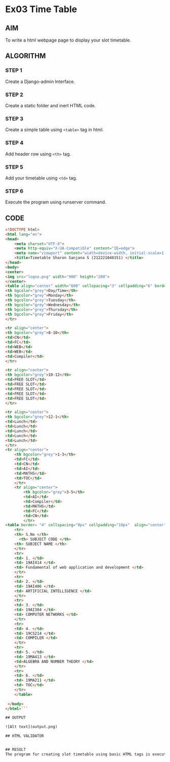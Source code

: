 # Ex03 Time Table

## AIM
To write a html webpage page to display your slot timetable.

## ALGORITHM
### STEP 1
Create a Django-admin Interface.

### STEP 2
Create a static folder and inert HTML code.

### STEP 3
Create a simple table using ```<table>``` tag in html.

### STEP 4
Add header row using ```<th>``` tag.

### STEP 5
Add your timetable using ```<td>``` tag.

### STEP 6
Execute the program using runserver command.

## CODE
```html
<!DOCTYPE html>
<html lang="en">
<head>
	<meta charset="UTF-8">
	<meta http-equiv="X-UA-Compatible" content="IE=edge">
	<meta name="viewport" content="width=device-width, initial-scale=1.0">
	<title>Timetable Sharon Sanjana S (212221040151) </title>
</head>
<body>
<center>
<img src="logoo.png" width="900" height="200">
</center>
<table align="center" width="600" cellspacing="3" cellpadding="6" border="8" bgcolor="grey">
<th bgcolor="grey">Day/Time</th>
<th bgcolor="grey">Monday</th>
<th bgcolor="grey">Tuesday</th>
<th bgcolor="grey">Wednesday</th>
<th bgcolor="grey">Thursday</th>
<th bgcolor="grey">Friday</th>
</tr>

<tr align="center">
<th bgcolor="grey">8-10</th>
<td>CN</td>
<td>FC</td>
<td>WEB</td>
<td>WEB</td>
<td>Compiler</td>
</tr>

<tr align="center">
<th bgcolor="grey">10-12</th>
<td>FREE SLOT</td>
<td>FREE SLOT</td>
<td>FREE SLOT</td>
<td>FREE SLOT</td>
<td>FREE SLOT</td>
</tr>

<tr align="center">
<th bgcolor="grey">12-1</th>
<td>Lunch</td>
<td>Lunch</td>
<td>Lunch</td>
<td>Lunch</td>
<td>Lunch</td>
</tr>
<tr align="center">
	<th bgcolor="grey">1-3</th>
	<td>FC</td>
	<td>CN</td>
	<td>AI</td>
	<td>MATHS</td>
	<td>TOC</td>
	</tr>
	<tr align="center">
		<th bgcolor="grey">3-5</th>
		<td>AI</td>
		<td>Compiler</td>
		<td>MATHS</td>
		<td>FC</td>
		<td>CN</td>
		</tr>
<table border= "4" cellspacing="0px" cellpadding="10px"  align="center" >
	<tr>
	<th> S.No </th>
	  <th> SUBJECT CODE </th>
	<th> SUBJECT NAME </th>
	</tr>
	<tr> 
	<td> 1. </td>
	<td> 19AI414 </td>
	<td> Fundamental of web application and development </td>
	</tr>
	<tr>
	<td> 2. </td>
	<td> 19AI406 </td>
	<td> ARTIFICIAL INTELLIGENCE </td>
	</tr>
	<tr>
	<td> 3. </td>
	<td> 19AI304 </td> 
	<td> COMPUTER NETWORKS </td>
	</tr>
	<tr>
	<td> 4. </td>
	<td> 19CS214 </td>
	<td> COMPILER </td>
	</tr>
	<tr>
	<td> 5. </td>
	<td> 19MA413 </td>
	<td>ALGEBRA AND NUMBER THEORY </td>
	</tr>
	<tr>
	<td> 6. </td>
	<td> 19MA211 </td>
	<td> TOC</td>
	</tr>
	</table>
	   
 </body>
</html>```

## OUTPUT

![Alt text](output.png)

## HTML VALIDATOR


## RESULT
The program for creating slot timetable using basic HTML tags is executed successfully.
